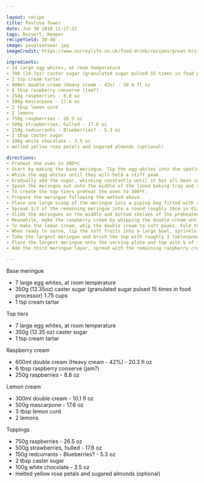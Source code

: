 ```yaml
---

layout: recipe
title: Pavlova Tower
date: Jun 30 2018 11:27:31
tags: Dessert, Keeper
recipeYield: 30-40
image: pavolvatower.jpg
imageCredit: https://www.surreylife.co.uk/food-drink/recipes/great-british-bake-off-winner-jo-wheatley-s-perfect-pavlova-tower-for-special-occasions-1-4172304

ingredients:
- 14 large egg whites, at room temperature
- 700 (24.7oz) caster sugar (granulated sugar pulsed 15 times in food processor) 3.5 cups
- 2 tsp cream tartar
- 900ml double cream (Heavy cream - 42%) - 30.4 fl oz
- 6 tbsp raspberry conserve (jam?)
- 250g raspberries - 8.8 oz
- 500g mascarpone - 17.6 oz
- 3 tbsp lemon curd
- 2 lemons
- 750g raspberries - 26.5 oz
- 500g strawberries, hulled - 17.6 oz
- 150g redcurrants - Blueberries? - 5.3 oz
- 2 tbsp caster sugar
- 100g white chocolate - 3.5 oz
- melted yellow rose petals and sugared almonds (optional)

directions:
- Preheat the oven to 300ºC
- Start by making the base meringue. Tip the egg whites into the spotlessly clean, dry bowl of a free-standing mixer fitted with a whisk attachment.
- Whisk the egg whites until they will hold a stiff peak.
- Gradually add the sugar, whisking constantly until it has all been incorporated and the meringue is thick and glossy. Add the cream of tartar and give a final quick whisk to thoroughly combine.
- Spoon the meringue out onto the middle of the lined baking tray and spread into a round, approximately 30cm in diameter and using a palette knife to create elegant swirls on the side of the pavlova. Slide the baking tray onto the middle shelf of the preheated oven, immediately turn the temperature down to 200ºF and bake for 3 and ½ hours until the meringue is pale and crisp. Turn off the oven and leave the meringue inside to cool completely.
- To create the top tiers preheat the oven to 300ºF.
- Prepare the meringue following the method above.
- Place one large scoop of the meringue into a piping bag fitted with an open-star nozzle and pipe a large kiss/swirl, about 5cm in diameter on one side of one of the prepared baking trays. This swirl/kiss will be the final layer of the finished pavlova tower.
- Spread 1/3 of the remaining meringue into a round roughly 18cm in diameter onto the same baking sheet as the kiss. Spoon the remaining meringue onto another lined baking tray into another round roughly 25cm in diameter.
- Slide the meringues on the middle and bottom shelves of the preheated oven, immediately turn the temperature down to 200ºF and bake for 3 hours until the meringue is pale and crisp. Turn the oven off and leave the meringues to cool completely inside the oven.
- Meanwhile, make the raspberry cream by whipping the double cream until it will hold a soft peak. Stir through the raspberry conserve and tumble in the raspberries. Cover with cling film and chill in the fridge until needed.
- To make the lemon cream, whip the double cream to soft peaks. Fold through the mascarpone and lemon curd. Zest the lemons into long strands and fold through the cream. Cover with cling film and chill in the fridge until needed.
- When ready to serve, tip the soft fruits into a large bowl, sprinkle with the sugar and toss gently to combine.
- Take the largest meringue and brush the top with roughly 3 tablespoons of the melted white chocolate to create a seal. Repeat with the other two meringue layers and leave to set and the chocolate to harden.
- Place the largest meringue onto the serving plate and top with ¾ of the raspberry cream and ⅓ of the macerated soft fruits. Top with the second meringue layer, spoon over the lemon cream and another ⅓ of the soft fruits.
- Add the third meringue layer, spread with the remaining raspberry cream and soft fruits. Finally place the meringue kiss on top and decorate with rose petals or/and sugared almonds.

---
```


Base meringue

- 7 large egg whites, at room temperature
- 350g (12.35oz) caster sugar (granulated sugar pulsed 15 times in food processor) 1.75 cups
- 1 tsp cream tartar

Top tiers

- 7 large egg whites, at room temperature
- 350g (12.35 oz) caster sugar
- 1 tsp cream tartar

Raspberry cream

- 600ml double cream (Heavy cream - 42%) - 20.3 fl oz
- 6 tbsp raspberry conserve (jam?)
- 250g raspberries - 8.8 oz

Lemon cream

- 300ml double cream - 10.1 fl oz
- 500g mascarpone - 17.6 oz
- 3 tbsp lemon curd
- 2 lemons

Toppings

- 750g raspberries - 26.5 oz
- 500g strawberries, hulled - 17.6 oz
- 150g redcurrants - Blueberries? - 5.3 oz
- 2 tbsp caster sugar
- 100g white chocolate - 3.5 oz
- melted yellow rose petals and sugared almonds (optional)
